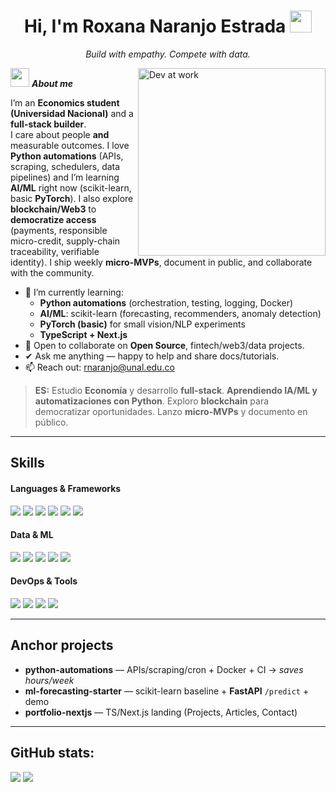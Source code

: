 <h1 align="center"><b>Hi, I'm Roxana Naranjo Estrada</b> <img src="https://media3.giphy.com/media/v1.Y2lkPTc5MGI3NjExaXI1cHpyY21mMGV4dHE2N3Y4OXczZDZhdGp2OXhlOGU5bmUzcHBkZCZlcD12MV9pbnRlcm5hbF9naWZfYnlfaWQmY3Q9Zw/jp2KXzsPtoKFG/giphy.gif" width="35"></h1>
<p align="center"><i>Build with empathy. Compete with data.</i></p>

<img align="right" width="300" alt="Dev at work" src="https://media4.giphy.com/media/v1.Y2lkPTc5MGI3NjExbnZjbTAzZ2VqMHVrNDd5N3M4aHhmYmUzMXJ1OHkycHdybjdrbHZmaiZlcD12MV9pbnRlcm5hbF9naWZfYnlfaWQmY3Q9Zw/HzPtbOKyBoBFsK4hyc/giphy.gif" />

<img src="https://media4.giphy.com/media/v1.Y2lkPTc5MGI3NjExbnZjbTAzZ2VqMHVrNDd5N3M4aHhmYmUzMXJ1OHkycHdybjdrbHZmaiZlcD12MV9pbnRlcm5hbF9naWZfYnlfaWQmY3Q9Zw/HzPtbOKyBoBFsK4hyc/giphy.gif" width="30">&nbsp;***About me***

I’m an **Economics student (Universidad Nacional)** and a **full-stack builder**.  
I care about people **and** measurable outcomes. I love **Python automations** (APIs, scraping, schedulers, data pipelines) and I’m learning **AI/ML** right now (scikit-learn, basic **PyTorch**). I also explore **blockchain/Web3** to **democratize access** (payments, responsible micro-credit, supply-chain traceability, verifiable identity). I ship weekly **micro-MVPs**, document in public, and collaborate with the community.

- 🌱 I’m currently learning:
  - **Python automations** (orchestration, testing, logging, Docker)
  - **AI/ML**: scikit-learn (forecasting, recommenders, anomaly detection)
  - **PyTorch (basic)** for small vision/NLP experiments
  - **TypeScript + Next.js**
- 👯 Open to collaborate on **Open Source**, fintech/web3/data projects.
- ✔ Ask me anything — happy to help and share docs/tutorials.
- 📫 Reach out: <a href="rnaranjo@unal.edu.co">rnaranjo@unal.edu.co</a>

> **ES:** Estudio **Economía** y desarrollo **full-stack**. **Aprendiendo IA/ML y automatizaciones con Python**. Exploro **blockchain** para democratizar oportunidades. Lanzo **micro-MVPs** y documento en público.

---

## Skills
<h4> Languages & Frameworks </h4>
<span>
  <img src="https://img.shields.io/badge/HTML5-E34F26?style=for-the-badge&logo=html5&logoColor=white">
  <img src="https://img.shields.io/badge/CSS3-1572B6?style=for-the-badge&logo=css3&logoColor=white">
  <img src="https://img.shields.io/badge/JavaScript-F7DF1E?style=for-the-badge&logo=javascript&logoColor=black">
  <img src="https://img.shields.io/badge/TypeScript-3178C6?style=for-the-badge&logo=typescript&logoColor=white">
  <img src="https://img.shields.io/badge/Next.js-000000?style=for-the-badge&logo=nextdotjs&logoColor=white">
  <img src="https://img.shields.io/badge/Python-3670A0?style=for-the-badge&logo=python&logoColor=ffdd54">
</span>

<h4> Data & ML </h4>
<span>
  <img src="https://img.shields.io/badge/SQL-336791?style=for-the-badge&logo=postgresql&logoColor=white">
  <img src="https://img.shields.io/badge/NoSQL-47A248?style=for-the-badge&logo=mongodb&logoColor=white">
  <img src="https://img.shields.io/badge/scikit--learn-F7931E?style=for-the-badge&logo=scikitlearn&logoColor=white">
  <img src="https://img.shields.io/badge/PyTorch-EE4C2C?style=for-the-badge&logo=pytorch&logoColor=white">
  <img src="https://img.shields.io/badge/Pandas-150458?style=for-the-badge&logo=pandas&logoColor=white">
</span>

<h4> DevOps & Tools </h4>
<span>
  <img src="https://img.shields.io/badge/Docker-2496ED?style=for-the-badge&logo=docker&logoColor=white">
  <img src="https://img.shields.io/badge/FastAPI-009688?style=for-the-badge&logo=fastapi&logoColor=white">
  <img src="https://img.shields.io/badge/Git-F05032?style=for-the-badge&logo=git&logoColor=white">
  <img src="https://img.shields.io/badge/GitHub-181717?style=for-the-badge&logo=github&logoColor=white">
</span>

---

## Anchor projects
- **python-automations** — APIs/scraping/cron + Docker + CI → *saves hours/week*
- **ml-forecasting-starter** — scikit-learn baseline + **FastAPI** `/predict` + demo
- **portfolio-nextjs** — TS/Next.js landing (Projects, Articles, Contact)

---

<h2>GitHub stats:</h2>

[![](https://github-readme-stats.vercel.app/api?username=<your-github-user>&show_icons=true&theme=tokyonight&hide_border=true&locale=en)](https://github.com/<your-github-user>)
[![](https://github-readme-streak-stats.herokuapp.com/?user=<your-github-user>&theme=material-palenight)](https://github.com/<your-github-user>)


